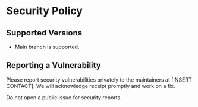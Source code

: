 # Security Policy

## Supported Versions
- Main branch is supported.

## Reporting a Vulnerability
Please report security vulnerabilities privately to the maintainers at [INSERT CONTACT]. We will acknowledge receipt promptly and work on a fix.

Do not open a public issue for security reports.

